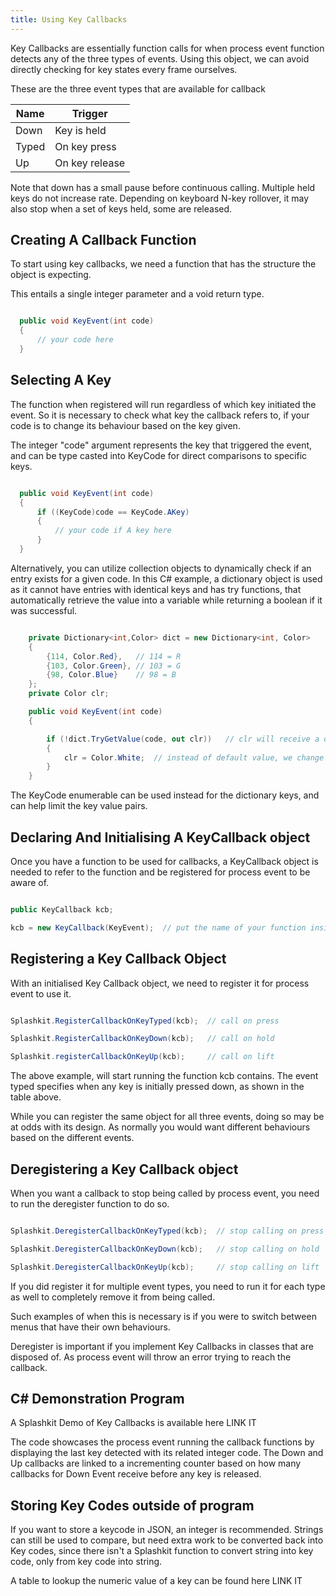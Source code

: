 ```yaml
---
title: Using Key Callbacks
---
```


Key Callbacks are essentially function calls for when process event function detects any of the
three types of events. Using this object, we can avoid directly checking for key states every frame
ourselves.

These are the three event types that are available for callback

| Name  | Trigger        |
| ----- | -------------- |
| Down  | Key is held    |
| Typed | On key press   |
| Up    | On key release |

Note that down has a small pause before continuous calling. Multiple held keys do not increase rate.
Depending on keyboard N-key rollover, it may also stop when a set of keys held, some are released.

## Creating A Callback Function

To start using key callbacks, we need a function that has the structure the object is expecting.

This entails a single integer parameter and a void return type.

```c#

  public void KeyEvent(int code)
  {
      // your code here
  }

```

## Selecting A Key

The function when registered will run regardless of which key initiated the event. So it is
necessary to check what key the callback refers to, if your code is to change its behaviour based on
the key given.

The integer "code" argument represents the key that triggered the event, and can be type casted into
KeyCode for direct comparisons to specific keys.

```c#

  public void KeyEvent(int code)
  {
      if ((KeyCode)code == KeyCode.AKey)
      {
          // your code if A key here
      }
  }

```

Alternatively, you can utilize collection objects to dynamically check if an entry exists for a
given code. In this C# example, a dictionary object is used as it cannot have entries with identical
keys and has try functions, that automatically retrieve the value into a variable while returning a
boolean if it was successful.

```c#

    private Dictionary<int,Color> dict = new Dictionary<int, Color>
    {
        {114, Color.Red},   // 114 = R
        {103, Color.Green}, // 103 = G
        {98, Color.Blue}    // 98 = B
    };
    private Color clr;

    public void KeyEvent(int code)
    {

        if (!dict.TryGetValue(code, out clr))   // clr will receive a default value, if code isn't found
        {
            clr = Color.White;  // instead of default value, we change it to this
        }
    }

```

The KeyCode enumerable can be used instead for the dictionary keys, and can help limit the key value
pairs.

## Declaring And Initialising A KeyCallback object

Once you have a function to be used for callbacks, a KeyCallback object is needed to refer to the
function and be registered for process event to be aware of.

```C#

public KeyCallback kcb;

kcb = new KeyCallback(KeyEvent);  // put the name of your function inside

```

## Registering a Key Callback Object

With an initialised Key Callback object, we need to register it for process event to use it.

```c#

Splashkit.RegisterCallbackOnKeyTyped(kcb);  // call on press

Splashkit.RegisterCallbackOnKeyDown(kcb);   // call on hold

Splashkit.registerCallbackOnKeyUp(kcb);     // call on lift

```

The above example, will start running the function kcb contains. The event typed specifies when any
key is initially pressed down, as shown in the table above.

While you can register the same object for all three events, doing so may be at odds with its
design. As normally you would want different behaviours based on the different events.

## Deregistering a Key Callback object

When you want a callback to stop being called by process event, you need to run the deregister
function to do so.

```c#

Splashkit.DeregisterCallbackOnKeyTyped(kcb);  // stop calling on press

Splashkit.DeregisterCallbackOnKeyDown(kcb);   // stop calling on hold

Splashkit.DeregisterCallbackOnKeyUp(kcb);     // stop calling on lift

```

If you did register it for multiple event types, you need to run it for each type as well to
completely remove it from being called.

Such examples of when this is necessary is if you were to switch between menus that have their own
behaviours.

Deregister is important if you implement Key Callbacks in classes that are disposed of. As process
event will throw an error trying to reach the callback.

## C# Demonstration Program

A Splashkit Demo of Key Callbacks is available here LINK IT

The code showcases the process event running the callback functions by displaying the last key
detected with its related integer code. The Down and Up callbacks are linked to a incrementing
counter based on how many callbacks for Down Event receive before any key is released.

## Storing Key Codes outside of program

If you want to store a keycode in JSON, an integer is recommended. Strings can still be used to
compare, but need extra work to be converted back into Key codes, since there isn't a Splashkit
function to convert string into key code, only from key code into string.

A table to lookup the numeric value of a key can be found here LINK IT
